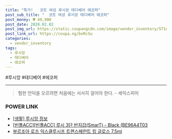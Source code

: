 ```yaml
--- 
title: "특가!   코트 여성 루시앙 테디베어 에코퍼" 
post_sub_title: "  코트 여성 루시앙 테디베어 에코퍼" 
post_money: ₩ 49,900 
post_date: 2020.02.02 
post_img_url: https://static.coupangcdn.com/image/vendor_inventory/571d/648b1311065c6edfe6fd22e93689c2d4f9480ba02a1a24f4a72aa900c282.jpg 
post_link_url: https://coupa.ng/bnRcSu 
categories: 
  - vendor_inventory 
tags: 
  - 루시앙 
  - 테디베어 
  - 에코퍼 
--- 
```

  #루시앙 #테디베어 #에코퍼 
<hr> 

> 험한 언덕을 오르려면 처음에는 서서히 걸어야 한다. - 세익스피어 


### POWER LINK

* <a href="https://blog.naver.com/sakai111/221758108777" target="_blank"> [생활] 루시앙 정보 </a>
* <a href="https://blog.naver.com/fasyy4321/221788197165" target="_blank">[빈폴ACC][빈폴ACC] 루시 3단 반지갑(SmarT) - Black (BE96A4T03</a>
* <a href="https://blog.naver.com/sakai111/221784957134" target="_blank">부르조아 로즈 익스클루시프 트랜스페런트 립 글로스 7.5ml</a>
